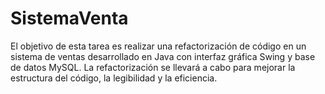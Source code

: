 # SistemaVenta
El objetivo de esta tarea es realizar una refactorización de código en un sistema de ventas desarrollado en Java con interfaz gráfica Swing y base de datos MySQL. La refactorización se llevará a cabo para mejorar la estructura del código, la legibilidad y la eficiencia.
